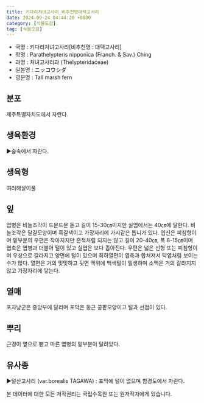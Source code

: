 ```yaml
---
title: 키다리처녀고사리_비추천명대택고사리
date: 2024-09-24 04:44:20 +0800
category: [식물도감]
tag: [식물도감]
---
```




- 국명 : 키다리처녀고사리[비추천명 : 대택고사리]
- 학명 : Parathelypteris nipponica (Franch. & Sav.) Ching
- 과명 : 처녀고사리과 (Thelypteridaceae)
- 일본명 : ニッコウシダ
- 영문명 : Tall marsh fern


## 분포
제주특별자치도에서 자란다.
## 생육환경
▶숲속에서 자란다.
## 생육형
여러해살이풀
## 잎
엽병은 비늘조각이 드문드문 돋고 길이 15-30㎝이지만 실엽에서는 40㎝에 달한다. 비늘조각은 달걀모양이며 흑갈색이고 가장자리에 가시같은 톱니가 있다. 엽신은 피침형이며 밑부분의 우편은 작아지지만 흔적처럼 되지는 않고 길이 20-40㎝, 폭 8-15㎝이며 엽축은 엽병과 더불어 털이 있고 실엽은 보다 좁아진다. 우편은 넓은 선형 또는 피침형이며 우상으로 갈라지고 양면에 털이 있으며 최하열편이 엽축과 합쳐져서 탁엽처럼 보이는 수가 많다. 열편은 거의 밋밋하고 뒷면 맥위에 백색털이 밀생하며 소맥은 거의 갈라지지 않고 가장자리에 닿는다.
## 열매
포자낭군은 중앙부에 달리며 포막은 둥근 콩팥모양이고 털과 선점이 있다.
## 뿌리
근경이 옆으로 뻗고 마른 엽병의 밑부분이 달려있다.
## 유사종
▶털산고사리 (var.borealis TAGAWA) : 포막에 털이 없으며 함경도에서 자란다.






본 데이터에 대한 모든 저작권리는 국립수목원 또는 원저작자에게 있습니다.

